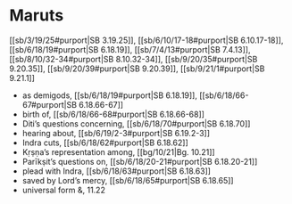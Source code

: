 # Maruts

[[sb/3/19/25#purport|SB 3.19.25]], [[sb/6/10/17-18#purport|SB 6.10.17-18]], [[sb/6/18/19#purport|SB 6.18.19]], [[sb/7/4/13#purport|SB 7.4.13]], [[sb/8/10/32-34#purport|SB 8.10.32-34]], [[sb/9/20/35#purport|SB 9.20.35]], [[sb/9/20/39#purport|SB 9.20.39]], [[sb/9/21/1#purport|SB 9.21.1]]

* as demigods, [[sb/6/18/19#purport|SB 6.18.19]], [[sb/6/18/66-67#purport|SB 6.18.66-67]]
* birth of, [[sb/6/18/66-68#purport|SB 6.18.66-68]]
* Diti’s questions concerning, [[sb/6/18/70#purport|SB 6.18.70]]
* hearing about, [[sb/6/19/2-3#purport|SB 6.19.2-3]]
* Indra cuts, [[sb/6/18/62#purport|SB 6.18.62]]
* Kṛṣṇa’s representation among, [[bg/10/21|Bg. 10.21]]
* Parīkṣit’s questions on, [[sb/6/18/20-21#purport|SB 6.18.20-21]]
* plead with Indra, [[sb/6/18/63#purport|SB 6.18.63]]
* saved by Lord’s mercy, [[sb/6/18/65#purport|SB 6.18.65]]
* universal form &, 11.22
